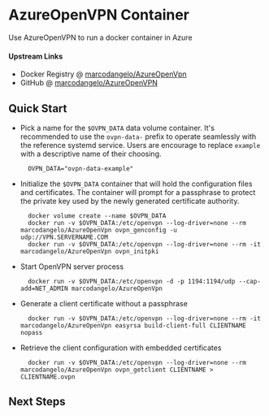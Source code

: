 # AzureOpenVPN Container



Use AzureOpenVPN to run a docker container in Azure 



#### Upstream Links

* Docker Registry @ [marcodangelo/AzureOpenVpn](https://hub.docker.com/r/marcodangelo/OpenVpn/)
* GitHub @ [marcodangelo/AzureOpenVPN](https://github.com/marcodangelo/AzureOpenVPN)

## Quick Start

* Pick a name for the `$OVPN_DATA` data volume container. It's recommended to
  use the `ovpn-data-` prefix to operate seamlessly with the reference systemd
  service.  Users are encourage to replace `example` with a descriptive name of
  their choosing.

        OVPN_DATA="ovpn-data-example"

* Initialize the `$OVPN_DATA` container that will hold the configuration files
  and certificates.  The container will prompt for a passphrase to protect the
  private key used by the newly generated certificate authority.

        docker volume create --name $OVPN_DATA
        docker run -v $OVPN_DATA:/etc/openvpn --log-driver=none --rm marcodangelo/AzureOpenVpn ovpn_genconfig -u udp://VPN.SERVERNAME.COM
        docker run -v $OVPN_DATA:/etc/openvpn --log-driver=none --rm -it marcodangelo/AzureOpenVpn ovpn_initpki

* Start OpenVPN server process

        docker run -v $OVPN_DATA:/etc/openvpn -d -p 1194:1194/udp --cap-add=NET_ADMIN marcodangelo/AzureOpenVpn

* Generate a client certificate without a passphrase

        docker run -v $OVPN_DATA:/etc/openvpn --log-driver=none --rm -it marcodangelo/AzureOpenVpn easyrsa build-client-full CLIENTNAME nopass

* Retrieve the client configuration with embedded certificates

        docker run -v $OVPN_DATA:/etc/openvpn --log-driver=none --rm marcodangelo/AzureOpenVpn ovpn_getclient CLIENTNAME > CLIENTNAME.ovpn

## Next Steps

#